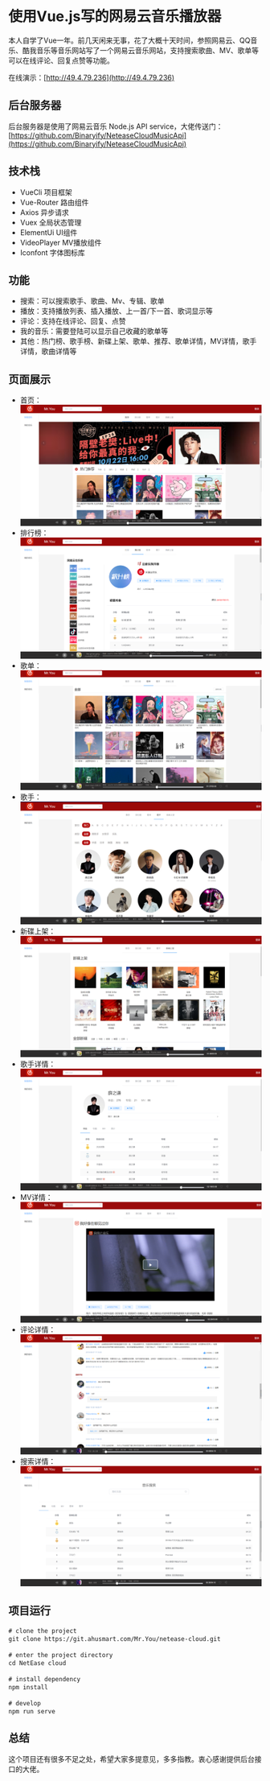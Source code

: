 <!--
 * @Descripttion: 项目介绍
 * @Author: Mr.You
 * @Date: 2020-10-12 14:47:49
 * @LastEditTime: 2020-11-04 15:49:40
-->
# 使用Vue.js写的网易云音乐播放器

本人自学了Vue一年。前几天闲来无事，花了大概十天时间，参照网易云、QQ音乐、酷我音乐等音乐网站写了一个网易云音乐网站，支持搜索歌曲、MV、歌单等可以在线评论、回复点赞等功能。


在线演示：[http://49.4.79.236](http://49.4.79.236)

## 后台服务器

后台服务器是使用了网易云音乐 Node.js API service，大佬传送门：[https://github.com/Binaryify/NeteaseCloudMusicApi](https://github.com/Binaryify/NeteaseCloudMusicApi)

## 技术栈
- VueCli 项目框架
- Vue-Router 路由组件
- Axios 异步请求
- Vuex 全局状态管理
- ElementUi UI组件
- VideoPlayer MV播放组件
- Iconfont 字体图标库
  
## 功能

- 搜索：可以搜索歌手、歌曲、Mv、专辑、歌单
- 播放：支持播放列表、插入播放、上一首/下一首、歌词显示等
- 评论：支持在线评论、回复、点赞
- 我的音乐：需要登陆可以显示自己收藏的歌单等
- 其他：热门榜、歌手榜、新碟上架、歌单、推荐、歌单详情，MV详情，歌手详情，歌曲详情等

## 页面展示
- 首页：![首页](./src/icons/pic/Snipaste_2020-10-22_18-28-30.png)
- 排行榜：![排行榜](./src/icons/pic/Snipaste_2020-10-22_18-29-08.png)
- 歌单：![歌单](./src/icons/pic/Snipaste_2020-10-22_18-29-18.png)
- 歌手：![歌手](./src/icons/pic/Snipaste_2020-10-22_18-29-28.png)
- 新碟上架：![新碟上架](./src/icons/pic/Snipaste_2020-10-22_18-29-38.png)
- 歌手详情：![歌手详情](./src/icons/pic/Snipaste_2020-10-22_18-30-00.png)
- MV详情：![MV详情](./src/icons/pic/Snipaste_2020-10-22_18-30-11.png)
- 评论详情：![评论详情](./src/icons/pic/Snipaste_2020-10-22_18-30-59.png)
- 搜索详情： ![搜索详情](./src/icons/pic/Snipaste_2020-10-22_18-31-25.png)

## 项目运行
```
# clone the project
git clone https://git.ahusmart.com/Mr.You/netease-cloud.git

# enter the project directory
cd NetEase cloud

# install dependency
npm install

# develop
npm run serve
```
## 总结
这个项目还有很多不足之处，希望大家多提意见，多多指教。衷心感谢提供后台接口的大佬。